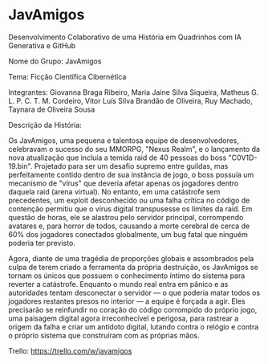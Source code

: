 # JavAmigos
Desenvolvimento Colaborativo de uma História em Quadrinhos com IA Generativa e GitHub

Nome do Grupo: JavAmigos

Tema: Ficção Científica Cibernética

Integrantes: Giovanna Braga Ribeiro, Maria Jaine Silva Siqueira, Matheus G. L. P. C. T. M. Cordeiro, Vitor Luís Silva Brandão de Oliveira, Ruy Machado, Taynara de Oliveira Sousa

Descrição da História:

Os JavAmigos, uma pequena e talentosa equipe de desenvolvedores, celebravam o sucesso do seu MMORPG, "Nexus Realm", e o lançamento da nova atualização que incluía a temida raid de 40 pessoas do boss "C0V1D-19.bin". Projetado para ser um desafio supremo entre guildas, mas perfeitamente contido dentro de sua instância de jogo, o boss possuía um mecanismo de "vírus" que deveria afetar apenas os jogadores dentro daquela raid (arena virtual). No entanto, em uma catástrofe sem precedentes, um exploit desconhecido ou uma falha crítica no código de contenção permitiu que o vírus digital transpusesse os limites da raid. Em questão de horas, ele se alastrou pelo servidor principal, corrompendo avatares e, para horror de todos, causando a morte cerebral de cerca de 60% dos jogadores conectados globalmente, um bug fatal que ninguém poderia ter previsto.

Agora, diante de uma tragédia de proporções globais e assombrados pela culpa de terem criado a ferramenta da própria destruição, os JavAmigos se tornam os únicos que possuem o conhecimento íntimo do sistema para reverter a catástrofe. Enquanto o mundo real entra em pânico e as autoridades tentam desconectar o servidor — o que poderia matar todos os jogadores restantes presos no interior — a equipe é forçada a agir. Eles precisarão se reinfundir no coração do código corrompido do próprio jogo, uma paisagem digital agora irreconhecível e perigosa, para rastrear a origem da falha e criar um antídoto digital, lutando contra o relógio e contra o próprio sistema que construíram com as próprias mãos.

Trello: https://trello.com/w/javamigos
